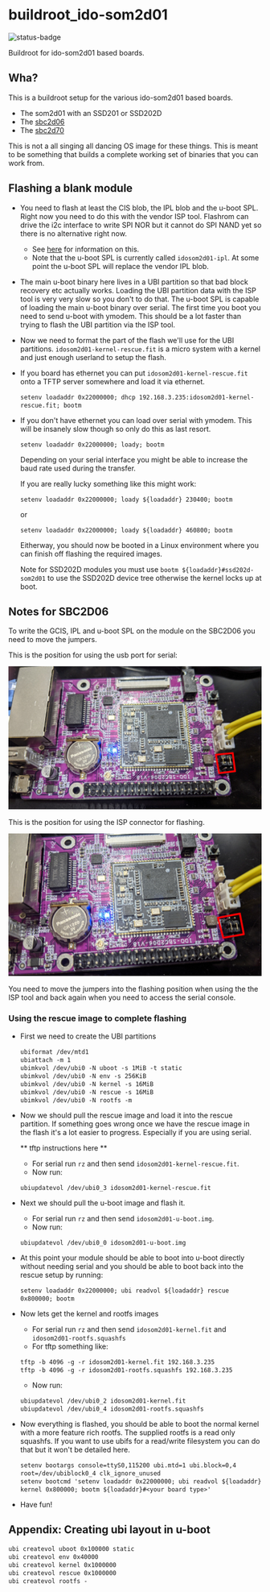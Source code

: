 # buildroot_ido-som2d01

![status-badge](https://woodpecker.thingy.jp/api/badges/fifteenhex/buildroot_idosom2d01/status.svg)

Buildroot for ido-som2d01 based boards.

## Wha?

This is a buildroot setup for the various ido-som2d01 based boards.

- The som2d01 with an SSD201 or SSD202D
- The [sbc2d06](http://linux-chenxing.org/infinity2/ido-sbc2d06/)
- The [sbc2d70](http://linux-chenxing.org/infinity2/ido-sbc2d70/)

This is not a all singing all dancing OS image for these things.
This is meant to be something that builds a complete working set
of binaries that you can work from.

## Flashing a blank module

- You need to flash at least the CIS blob, the IPL blob and the u-boot SPL.
  Right now you need to do this with the vendor ISP tool. Flashrom can drive
  the i2c interface to write SPI NOR but it cannot do SPI NAND yet so there
  is no alternative right now.

  - See [here](http://linux-chenxing.org/infinity2/ido-som2d01/#flashing) for information on this.
  - Note that the u-boot SPL is currently called `idosom2d01-ipl`. At some point the u-boot SPL will
    replace the vendor IPL blob.

- The main u-boot binary here lives in a UBI partition so that bad block
  recovery etc actually works. Loading the UBI partition data with the ISP tool
  is very very slow so you don't to do that. The u-boot SPL is capable of loading
  the main u-boot binary over serial. The first time you boot you need to send u-boot with ymodem.
  This should be a lot faster than trying to flash the UBI partition via the ISP tool.

- Now we need to format the part of the flash we'll use for the UBI
  partitions. `idosom2d01-kernel-rescue.fit` is a micro system with a kernel and just
  enough userland to setup the flash.

- If you board has ethernet you can put `idosom2d01-kernel-rescue.fit` onto a TFTP server
  somewhere and load it via ethernet.

  ```
  setenv loadaddr 0x22000000; dhcp 192.168.3.235:idosom2d01-kernel-rescue.fit; bootm
  ```

- If you don't have ethernet you can load over serial with ymodem. This will be insanely
  slow though so only do this as last resort.

  ```
  setenv loadaddr 0x22000000; loady; bootm
  ```

  Depending on your serial interface you might be able to increase the baud rate
  used during the transfer.

  If you are really lucky something like this might work:

  ```
  setenv loadaddr 0x22000000; loady ${loadaddr} 230400; bootm
  ```
  or

  ```
  setenv loadaddr 0x22000000; loady ${loadaddr} 460800; bootm
  ```

  Eitherway, you should now be booted in a Linux environment where you can
  finish off flashing the required images.

  Note for SSD202D modules you must use `bootm ${loadaddr}#ssd202d-som2d01`
  to use the SSD202D device tree otherwise the kernel locks up at boot.

## Notes for SBC2D06

To write the GCIS, IPL and u-boot SPL on the module on the SBC2D06 you need to move
the jumpers.

This is the position for using the usb port for serial:

![Jumpers for flashing](sbc02d06_jumpers_usb_serial.jpg)

This is the position for using the ISP connector for flashing.

![Jumpers for usb serial](sbc02d06_jumpers_flashing.jpg)

You need to move the jumpers into the flashing position when using the the ISP tool
and back again when you need to access the serial console.

### Using the rescue image to complete flashing

- First we need to create the UBI partitions
  ```
  ubiformat /dev/mtd1
  ubiattach -m 1
  ubimkvol /dev/ubi0 -N uboot -s 1MiB -t static
  ubimkvol /dev/ubi0 -N env -s 256KiB
  ubimkvol /dev/ubi0 -N kernel -s 16MiB
  ubimkvol /dev/ubi0 -N rescue -s 16MiB
  ubimkvol /dev/ubi0 -N rootfs -m
  ```
- Now we should pull the rescue image and load it into the rescue partition.
  If something goes wrong once we have the rescue image in the flash it's a lot
  easier to progress. Especially if you are using serial.

  ** tftp instructions here **

  - For serial run `rz` and then send `idosom2d01-kernel-rescue.fit`.
  - Now run:

  ```
  ubiupdatevol /dev/ubi0_3 idosom2d01-kernel-rescue.fit
  ```

- Next we should pull the u-boot image and flash it.

  - For serial run `rz` and then send `idosom2d01-u-boot.img`.
  - Now run:

  ```
  ubiupdatevol /dev/ubi0_0 idosom2d01-u-boot.img
  ```

- At this point your module should be able to boot into u-boot directly
  without needing serial and you should be able to boot back into the rescue
  setup by running:

  ```
  setenv loadaddr 0x22000000; ubi readvol ${loadaddr} rescue 0x800000; bootm
  ```

- Now lets get the kernel and rootfs images
  - For serial run `rz` and then send `idosom2d01-kernel.fit` and `idosom2d01-rootfs.squashfs`
  - For tftp something like:
  ```
  tftp -b 4096 -g -r idosom2d01-kernel.fit 192.168.3.235
  tftp -b 4096 -g -r idosom2d01-rootfs.squashfs 192.168.3.235
  ```

  - Now run:

  ```
  ubiupdatevol /dev/ubi0_2 idosom2d01-kernel.fit
  ubiupdatevol /dev/ubi0_4 idosom2d01-rootfs.squashfs
  ```

- Now everything is flashed, you should be able to boot the normal kernel with a
  more feature rich rootfs. The supplied rootfs is a read only squashfs. If you
  want to use ubifs for a read/write filesystem you can do that but it won't be
  detailed here.

  ```
  setenv bootargs console=ttyS0,115200 ubi.mtd=1 ubi.block=0,4 root=/dev/ubiblock0_4 clk_ignore_unused
  setenv bootcmd 'setenv loadaddr 0x22000000; ubi readvol ${loadaddr} kernel 0x800000; bootm ${loadaddr}#<your board type>'
  ```

- Have fun!


## Appendix: Creating ubi layout in u-boot
  ```
  ubi createvol uboot 0x100000 static
  ubi createvol env 0x40000
  ubi createvol kernel 0x1000000
  ubi createvol rescue 0x1000000
  ubi createvol rootfs -
  ```
